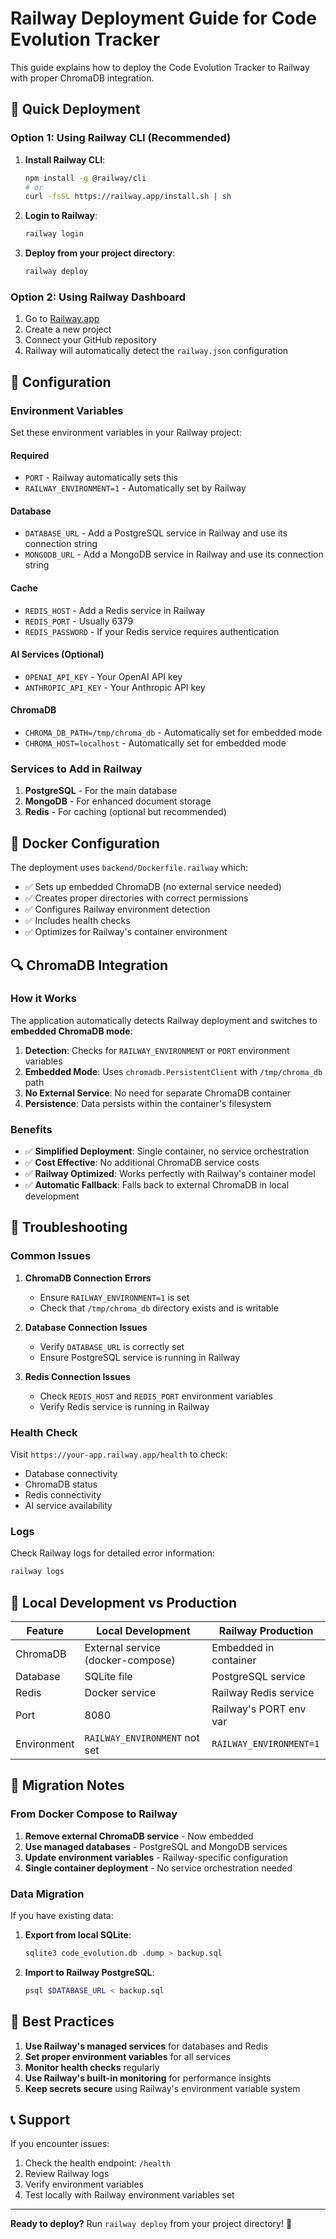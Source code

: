 # Railway Deployment Guide for Code Evolution Tracker

This guide explains how to deploy the Code Evolution Tracker to Railway with proper ChromaDB integration.

## 🚀 Quick Deployment

### Option 1: Using Railway CLI (Recommended)

1. **Install Railway CLI**:
   ```bash
   npm install -g @railway/cli
   # or
   curl -fsSL https://railway.app/install.sh | sh
   ```

2. **Login to Railway**:
   ```bash
   railway login
   ```

3. **Deploy from your project directory**:
   ```bash
   railway deploy
   ```

### Option 2: Using Railway Dashboard

1. Go to [Railway.app](https://railway.app)
2. Create a new project
3. Connect your GitHub repository
4. Railway will automatically detect the `railway.json` configuration

## 🔧 Configuration

### Environment Variables

Set these environment variables in your Railway project:

#### Required
- `PORT` - Railway automatically sets this
- `RAILWAY_ENVIRONMENT=1` - Automatically set by Railway

#### Database
- `DATABASE_URL` - Add a PostgreSQL service in Railway and use its connection string
- `MONGODB_URL` - Add a MongoDB service in Railway and use its connection string

#### Cache
- `REDIS_HOST` - Add a Redis service in Railway
- `REDIS_PORT` - Usually 6379
- `REDIS_PASSWORD` - If your Redis service requires authentication

#### AI Services (Optional)
- `OPENAI_API_KEY` - Your OpenAI API key
- `ANTHROPIC_API_KEY` - Your Anthropic API key

#### ChromaDB
- `CHROMA_DB_PATH=/tmp/chroma_db` - Automatically set for embedded mode
- `CHROMA_HOST=localhost` - Automatically set for embedded mode

### Services to Add in Railway

1. **PostgreSQL** - For the main database
2. **MongoDB** - For enhanced document storage
3. **Redis** - For caching (optional but recommended)

## 🐳 Docker Configuration

The deployment uses `backend/Dockerfile.railway` which:

- ✅ Sets up embedded ChromaDB (no external service needed)
- ✅ Creates proper directories with correct permissions
- ✅ Configures Railway environment detection
- ✅ Includes health checks
- ✅ Optimizes for Railway's container environment

## 🔍 ChromaDB Integration

### How it Works

The application automatically detects Railway deployment and switches to **embedded ChromaDB mode**:

1. **Detection**: Checks for `RAILWAY_ENVIRONMENT` or `PORT` environment variables
2. **Embedded Mode**: Uses `chromadb.PersistentClient` with `/tmp/chroma_db` path
3. **No External Service**: No need for separate ChromaDB container
4. **Persistence**: Data persists within the container's filesystem

### Benefits

- ✅ **Simplified Deployment**: Single container, no service orchestration
- ✅ **Cost Effective**: No additional ChromaDB service costs
- ✅ **Railway Optimized**: Works perfectly with Railway's container model
- ✅ **Automatic Fallback**: Falls back to external ChromaDB in local development

## 🚨 Troubleshooting

### Common Issues

1. **ChromaDB Connection Errors**
   - Ensure `RAILWAY_ENVIRONMENT=1` is set
   - Check that `/tmp/chroma_db` directory exists and is writable

2. **Database Connection Issues**
   - Verify `DATABASE_URL` is correctly set
   - Ensure PostgreSQL service is running in Railway

3. **Redis Connection Issues**
   - Check `REDIS_HOST` and `REDIS_PORT` environment variables
   - Verify Redis service is running in Railway

### Health Check

Visit `https://your-app.railway.app/health` to check:
- Database connectivity
- ChromaDB status
- Redis connectivity
- AI service availability

### Logs

Check Railway logs for detailed error information:
```bash
railway logs
```

## 🔄 Local Development vs Production

| Feature | Local Development | Railway Production |
|---------|------------------|-------------------|
| ChromaDB | External service (docker-compose) | Embedded in container |
| Database | SQLite file | PostgreSQL service |
| Redis | Docker service | Railway Redis service |
| Port | 8080 | Railway's PORT env var |
| Environment | `RAILWAY_ENVIRONMENT` not set | `RAILWAY_ENVIRONMENT=1` |

## 📝 Migration Notes

### From Docker Compose to Railway

1. **Remove external ChromaDB service** - Now embedded
2. **Use managed databases** - PostgreSQL and MongoDB services
3. **Update environment variables** - Railway-specific configuration
4. **Single container deployment** - No service orchestration needed

### Data Migration

If you have existing data:

1. **Export from local SQLite**:
   ```bash
   sqlite3 code_evolution.db .dump > backup.sql
   ```

2. **Import to Railway PostgreSQL**:
   ```bash
   psql $DATABASE_URL < backup.sql
   ```

## 🎯 Best Practices

1. **Use Railway's managed services** for databases and Redis
2. **Set proper environment variables** for all services
3. **Monitor health checks** regularly
4. **Use Railway's built-in monitoring** for performance insights
5. **Keep secrets secure** using Railway's environment variable system

## 📞 Support

If you encounter issues:

1. Check the health endpoint: `/health`
2. Review Railway logs
3. Verify environment variables
4. Test locally with Railway environment variables set

---

**Ready to deploy?** Run `railway deploy` from your project directory! 🚀
